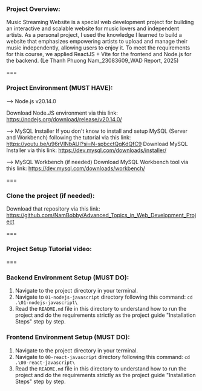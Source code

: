 ### Project Overview:  

Music Streaming Website is a special web development project for building an interactive and scalable website for music lovers and independent artists. As a personal project, I used the knowledge I learned to build a website that emphasizes empowering artists to upload and manage their music independently, allowing users to enjoy it. To meet the requirements for this course, we applied ReactJS + Vite for the frontend and Node.js for the backend. (Le Thanh Phuong Nam_23083609_WAD Report, 2025)

===

### Project Environment (MUST HAVE): 

--> Node.js v20.14.0 
<!-- (Ensure you have Node.js installed in same version on your system) -->
Download Node.JS environment via this link: https://nodejs.org/download/release/v20.14.0/

--> MySQL Installer
If you don't know to install and setup MySQL (Server and Workbench) following the tutorial via this link: https://youtu.be/u96rVINbAUI?si=N-spbcctQgKdQfC9
Download MySQL Installer via this link: https://dev.mysql.com/downloads/installer/

--> MySQL Workbench (if needed)
Download MySQL Workbench tool via this link: https://dev.mysql.com/downloads/workbench/

===

### Clone the project  (if needed):  
Download that repository via this link: https://github.com/NamBobby/Advanced_Topics_in_Web_Development_Project 

===

### Project Setup Tutorial video: 

===

### Backend Environment Setup (MUST DO): 
1. Navigate to the project directory in your terminal.
2. Navigate to `01-nodejs-javascript` directory following this command: `cd .\01-nodejs-javascript\`
3. Read the `README.md` file in this directory to understand how to run the project and do the requirements strictly as the project guide "Installation Steps" step by step. 

### Frontend Environment Setup (MUST DO): 
1. Navigate to the project directory in your terminal.
2. Navigate to `00-react-javascript` directory following this command: `cd .\00-react-javascript\`
3. Read the `README.md` file in this directory to understand how to run the project and do the requirements strictly as the project guide "Installation Steps" step by step. 

